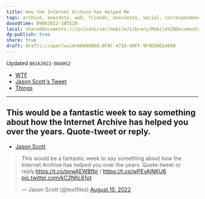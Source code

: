 ```yaml
---
title: How the Internet Archive has Helped Me
tags: archive, anecdote, web, friends, anecdotes, social, correspondence, wellness, twitter
davodtime: 09082022-105520
local: shareddocuments:///private/var/mobile/Library/Mobile%20Documents/iCloud~md~obsidian/Documents/OBSHIDDIAN/drafts/6660AB8A-0F0C-4718-99FF-9F4E90D24048.md
dg-publish: true
share: true
draft: drafts://open?uuid=6660AB8A-0F0C-4718-99FF-9F4E90D24048
---
```

Updated `08162022-084952`

- [WTF](https://davidblue.wtf/drafts/6660AB8A-0F0C-4718-99FF-9F4E90D24048.html)
- [Jason Scott's Tweet](https://twitter.com/textfiles/status/1559228085739950080)
- [Things](things:///show?id=884dhA7pqJDUHc6Uuy6qik)

---

## This would be a fantastic week to say something about how the Internet Archive has helped you over the years. Quote-tweet or reply.
- [Jason Scott](https://twitter.com/textfiles/status/1559228085739950080)

<blockquote class="twitter-tweet"><p lang="en" dir="ltr">This would be a fantastic week to say something about how the Internet Archive has helped you over the years. Quote-tweet or reply.<a href="https://t.co/pvwAEWBfbr">https://t.co/pvwAEWBfbr</a> / <a href="https://t.co/wPEvAlNKU6">https://t.co/wPEvAlNKU6</a> <a href="https://t.co/kC2NhL61ot">pic.twitter.com/kC2NhL61ot</a></p>&mdash; Jason Scott (@textfiles) <a href="https://twitter.com/textfiles/status/1559228085739950080?ref_src=twsrc%5Etfw">August 15, 2022</a></blockquote> <script async src="https://platform.twitter.com/widgets.js" charset="utf-8"></script>